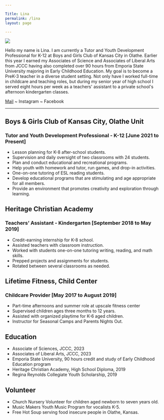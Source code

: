```yaml
---

Title: Lina
permalink: /lina
layout: page

---
```


![](assets/images/lina-photo.jpg)

Hello my name is Lina. I am currently a Tutor and Youth Development Professional for K-12 at Boys and Girls Club of Kansas City in Olathe. Earlier this year I earned my Associates of Science and Associates of Liberal Arts from JCCC having also completed over 90 hours from Emporia State University majoring in Early Childhood Education. My goal is to become a PreK-3 teacher in a diverse student setting. Not only have I worked full-time in childcare and teaching roles, but during my senior year of high school I served eight hours per week as a teachers' assistant to a private school's afternoon kindergarten classes. 

<a href="mailto:lina@mccamon.ong">Mail</a> ~ Instagram ~ Facebook

***

## Boys & Girls Club of Kansas City, Olathe Unit
### Tutor and Youth Development Professional - K-12  [June 2021 to Present]
- Lesson planning for K-8 after-school students.
- Supervision and daily oversight of two classrooms with 24 students.
- Plan and conduct educational and recreational programs.
- Help youth with homework and tutor, run games, and drop-in activities.
- One-on-one tutoring of ESL reading students.
- Develop educational programs that are stimulating and age appropriate for all members.
- Provide an environment that promotes creativity and exploration through learning.

## Heritage Christian Academy
### Teachers’ Assistant - Kindergarten  [September 2018 to May 2019]
- Credit-earning internship for K-8 school.
- Assisted teachers with classroom instruction.
- Worked with students one-on-one tutoring writing, reading, and math skills.
- Prepped projects and assignments for students.
- Rotated between several classrooms as needed.

## Lifetime Fitness, Child Center 
### Childcare Provider [May 2017 to August 2019]

- Part-time afternoons and summer role at upscale fitness center
- Supervised children ages three months to 12 years.
- Assisted with organized playtime for K-6 aged children.
- Instructor for Seasonal Camps and Parents Nights Out.

## Education

- Associate of Sciences, JCCC, 2023
- Associates of Liberal Arts, JCCC, 2023
- Emporia State University, 90 hours credit and study of Early Childhood Education program
- Heritage Christian Academy, High School Diploma, 2019
- Regina Reynolds Collegiate Youth Scholarship, 2019

## Volunteer

- Church Nursery Volunteer for children aged newborn to seven years old.
- Music Makers Youth Music Program for vocalists K-5.
- Free Hot Soup serving food insecure people in Olathe, Kansas.

